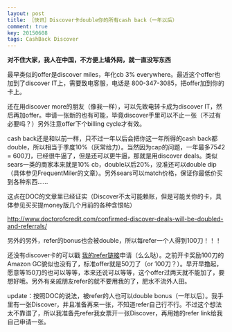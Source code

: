 ```yaml
---
layout: post
title: ［快讯］Discover卡double你的所有cash back（一年以后）
comment: true
key: 20150608
tags: CashBack Discover
---
```


**对不住大家，我人在中国，不方便上墙外网，就一直没写东西**

最早类似的offer是discover miles，年化cb 3% everywhere。最近这个offer也加到了discover IT上，需要致电客服，电话是
800-347-3085，把offer加到你的卡上。

还在用discover more的朋友（像我一样），可以先致电转卡成为discover IT，然后再加offer。申请一张新的也有可能，毕竟discover手里可以不止一张（不过有必要吗？）另外注意offer下个billing cycle才有效。

cash back还是和以前一样，只不过一年以后会把你这一年所得的cash back都double，所以相当于季度10%（灰常给力）。当然因为cap的问题，一年最多75*4*2 = 600刀，已经很牛逼了，但是还可以更牛逼，那就是用discover deals。类似sears一类的商家本来就是10% cb，double以后20%，没准还可以double dip（具体参见FrequentMiler的文章）。另外sears可以match价格，保证你最低价买到各种东西……

这点在DOC的文章里已经证实（Discover不太可能赖账，但是可能关你的卡，具体参见买买提money版几个月前的各种含恨帖）

http://www.doctorofcredit.com/confirmed-discover-deals-will-be-doubled-and-referrals/

另外的另外，refer的bonus也会被double，所以每refer一个人得到100刀！！！

还没有discover卡的可以戳
[我的refer链接](http://bit.ly/1yXIi1l)申请（么么哒）。之前开卡奖励100刀的Amazon GC貌似也没有了，标准offer就是50刀了（or 100刀？）。早开早撸起，
愿意等150刀的也可以等等，本来还说可以等等，这个offer过两天就不能加了，要想好哦。另外有亲戚朋友refer的就不要用我的了，肥水不流外人田。

update：按照DOC的说法，被refer的人也可以double bonus（一年以后）。我手里有一张Discover，并且准备再来一张，不知道refer自己行不行。不过这个想法太不靠谱了，所以我准备先refer我女票开一张Discover，再用她的refer link给我自己申请一张。

